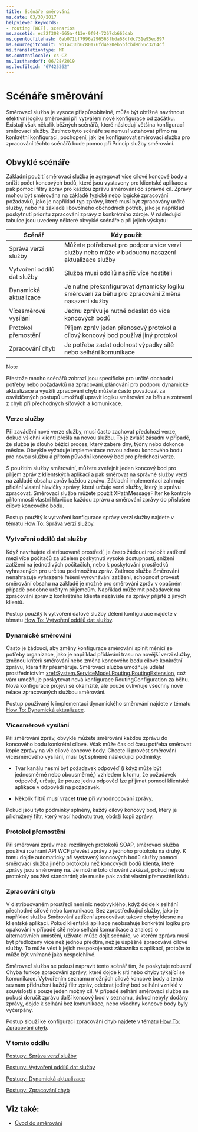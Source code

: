 ```yaml
---
title: Scénáře směrování
ms.date: 03/30/2017
helpviewer_keywords:
- routing [WCF], scenarios
ms.assetid: ec22f308-665a-413e-9f94-7267cb665dab
ms.openlocfilehash: 0ab071bf7996a296563fbda68dfdc731e95ed897
ms.sourcegitcommit: 9b1ac36b6c80176fd4e20eb5bfcbd9d56c3264cf
ms.translationtype: MT
ms.contentlocale: cs-CZ
ms.lasthandoff: 06/28/2019
ms.locfileid: "67425362"
---
```

# <a name="routing-scenarios"></a>Scénáře směrování
Směrovací služba je vysoce přizpůsobitelné, může být obtížné navrhnout efektivní logiku směrování při vytváření nové konfigurace od začátku.  Existují však několik běžných scénářů, které následují většina konfigurací směrovací služby. Zatímco tyto scénáře se nemusí vztahovat přímo na konkrétní konfiguraci, pochopení, jak lze konfigurovat směrovací služba pro zpracování těchto scénářů bude pomoc při Princip služby směrování.  
  
## <a name="common-scenarios"></a>Obvyklé scénáře  
 Základní použití směrovací služba je agregovat více cílové koncové body a snížit počet koncových bodů, které jsou vystaveny pro klientské aplikace a pak pomocí filtry zpráv pro každou zprávu směrování do správné cíl. Zprávy mohou být směrována na základě fyzické nebo logické zpracování požadavků, jako je například typ zprávy, které musí být zpracovány určité služby, nebo na základě libovolného obchodních potřeb, jako je například poskytnutí prioritu zpracování zprávy z konkrétního zdroje. V následující tabulce jsou uvedeny některé obvyklé scénáře a při jejich výskytu:  
  
|Scénář|Kdy použít|  
|--------------|--------------|  
|Správa verzí služby|Můžete potřebovat pro podporu více verzí služby nebo může v budoucnu nasazení aktualizace služby|  
|Vytvoření oddílů dat služby|Služba musí oddílů napříč více hostiteli|  
|Dynamická aktualizace|Je nutné překonfigurovat dynamicky logiku směrování za běhu pro zpracování Změna nasazení služby|  
|Vícesměrové vysílání|Jednu zprávu je nutné odeslat do více koncových bodů|  
|Protokol přemostění|Příjem zpráv jeden přenosový protokol a cílový koncový bod používá jiný protokol|  
|Zpracování chyb|Je potřeba zadat odolnost výpadky sítě nebo selhání komunikace|  
  
> [!NOTE]
>  Přestože mnoho scénářů zobrazí jsou specifické pro určité obchodní potřeby nebo požadavků na zpracování, plánování pro podporu dynamické aktualizace a využití zpracování chyb můžete často považovat za osvědčených postupů umožňují upravit logiku směrování za běhu a zotavení z chyb při přechodných síťových a komunikace.  
  
### <a name="service-versioning"></a>Verze služby  
 Při zavádění nové verze služby, musí často zachovat předchozí verze, dokud všichni klienti přešla na novou službu. To je zvlášť zásadní v případě, že služba je dlouho běžící proces, který zabere dny, týdny nebo dokonce měsíce. Obvykle vyžaduje implementace novou adresu koncového bodu pro novou službu a přitom původní koncový bod pro předchozí verze.  
  
 S použitím služby směrování, můžete zveřejnit jeden koncový bod pro příjem zpráv z klientských aplikací a pak směrovat na správné služby verzi na základě obsahu zpráv každou zprávu. Základní implementaci zahrnuje přidání vlastní hlavičky zprávy, která určuje verzi služby, který je zprávu zpracovat. Směrovací služba můžete použít XPathMessageFilter ke kontrole přítomnosti vlastní hlavičce každou zprávu a směrování zprávy do příslušné cílové koncového bodu.  
  
 Postup použitý k vytvoření konfigurace správy verzí služby najdete v tématu [How To: Správa verzí služby](../../../../docs/framework/wcf/feature-details/how-to-service-versioning.md).
  
### <a name="service-data-partitioning"></a>Vytvoření oddílů dat služby  
 Když navrhujete distribuované prostředí, je často žádoucí rozložit zatížení mezi více počítačů za účelem poskytnutí vysoké dostupnosti, snížení zatížení na jednotlivých počítačích, nebo k poskytování prostředků vyhrazených pro určitou podmnožinu zpráv. Zatímco služba Směrování nenahrazuje vyhrazené řešení vyrovnávání zatížení, schopnost provést směrování obsahu na základě je možné pro směrování zpráv v opačném případě podobné určitým příjemcům. Například může mít požadavek na zpracování zpráv z konkrétního klienta nezávisle na zprávy přijaté z jiných klientů.  
  
 Postup použitý k vytvoření datové služby dělení konfigurace najdete v tématu [How To: Vytvoření oddílů dat služby](../../../../docs/framework/wcf/feature-details/how-to-service-data-partitioning.md).  
  
### <a name="dynamic-routing"></a>Dynamické směrování  
 Často je žádoucí, aby změny konfigurace směrování splnit měnící se potřeby organizace, jako je například přidávání trasu na novější verzi služby, změnou kritérií směrování nebo změna koncového bodu cílové konkrétní zprávu, která filtr přesměruje. Směrovací služba umožňuje udělat prostřednictvím <xref:System.ServiceModel.Routing.RoutingExtension>, což vám umožňuje poskytovat nová konfigurace RoutingConfiguration za běhu. Nová konfigurace projeví se okamžitě, ale pouze ovlivňuje všechny nové relace zpracovaných službou směrování.  
  
 Postup používaný k implementaci dynamického směrování najdete v tématu [How To: Dynamická aktualizace](../../../../docs/framework/wcf/feature-details/how-to-dynamic-update.md).
  
### <a name="multicast"></a>Vícesměrové vysílání  
 Při směrování zpráv, obvykle můžete směrování každou zprávu do koncového bodu konkrétní cílové.  Však může čas od času potřeba směrovat kopie zprávy na víc cílové koncové body. Chcete-li provést směrování vícesměrového vysílání, musí být splněné následující podmínky:  
  
- Tvar kanálu nesmí být požadavek odpověď (i když může být jednosměrné nebo obousměrné,) vzhledem k tomu, že požadavek odpověď, určuje, že pouze jednu odpověď lze přijímat pomocí klientské aplikace v odpovědi na požadavek.  
  
- Několik filtrů musí vracet **true** při vyhodnocování zprávy.  
  
 Pokud jsou tyto podmínky splněny, každý cílový koncový bod, který je přidružený filtr, který vrací hodnotu true, obdrží kopii zprávy.  
  
### <a name="protocol-bridging"></a>Protokol přemostění  
 Při směrování zpráv mezi rozdílných protokolů SOAP, směrovací služba používá rozhraní API WCF převést zprávy z jednoho protokolu na druhý. K tomu dojde automaticky při vystavený koncových bodů služby pomocí směrovací služba jiného protokolu než koncových bodů klienta, které zprávy jsou směrovány na. Je možné toto chování zakázat, pokud nejsou protokoly používá standardní; ale musíte pak zadat vlastní přemostění kódu.
  
### <a name="error-handling"></a>Zpracování chyb  
 V distribuovaném prostředí není nic neobvyklého, když dojde k selhání přechodné síťové nebo komunikace. Bez zprostředkující služby, jako je například služba Směrování zatížení zpracovávat takové chyby klesne na klientské aplikaci. Pokud klientská aplikace neobsahuje konkrétní logiku pro opakování v případě sítě nebo selhání komunikace a znalosti o alternativních umístění, uživatel může dojít scénáře, ve kterém zpráva musí být předloženy více než jednou předtím, než je úspěšně zpracovává cílové služby. To může vést k jejich nespokojenost zákazníka s aplikací, protože to může být vnímané jako nespolehlivé.  
  
 Směrovací služba se pokusí napravit tento scénář tím, že poskytuje robustní Chyba funkce zpracování zprávy, které dojde k síti nebo chyby týkající se komunikace. Vytvořením seznamu možných cílové koncové body a tento seznam přidružení každý filtr zpráv, odebrat jediný bod selhání vzniklé v souvislosti s pouze jeden možný cíl. V případě selhání směrovací služba se pokusí doručit zprávu další koncový bod v seznamu, dokud nebyly dodány zprávy, dojde k selhání bez komunikace, nebo všechny koncové body byly vyčerpány.  
  
 Postup slouží ke konfiguraci zpracování chyb najdete v tématu [How To: Zpracování chyb](../../../../docs/framework/wcf/feature-details/how-to-error-handling.md).
  
### <a name="in-this-section"></a>V tomto oddílu  
 [Postupy: Správa verzí služby](../../../../docs/framework/wcf/feature-details/how-to-service-versioning.md)  
  
 [Postupy: Vytvoření oddílů dat služby](../../../../docs/framework/wcf/feature-details/how-to-service-data-partitioning.md)  
  
 [Postupy: Dynamická aktualizace](../../../../docs/framework/wcf/feature-details/how-to-dynamic-update.md)  
  
 [Postupy: Zpracování chyb](../../../../docs/framework/wcf/feature-details/how-to-error-handling.md)  
  
## <a name="see-also"></a>Viz také:

- [Úvod do směrování](../../../../docs/framework/wcf/feature-details/routing-introduction.md)
